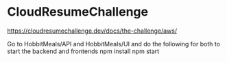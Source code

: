 # CloudResumeChallenge
https://cloudresumechallenge.dev/docs/the-challenge/aws/

Go to HobbitMeals/API and HobbitMeals/UI and do the following for both to start the backend and frontends
npm install
npm start